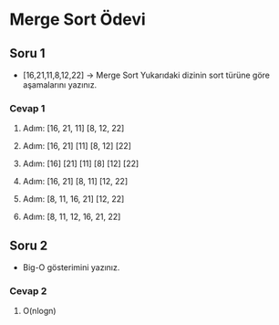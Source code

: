 # Merge Sort Ödevi

## Soru 1

* [16,21,11,8,12,22] -> Merge Sort
 Yukarıdaki dizinin sort türüne göre aşamalarını yazınız.

### Cevap 1
 
 1. Adım: [16, 21, 11]  [8, 12, 22]
 
 2. Adım: [16, 21]  [11]  [8, 12]   [22]
 
 3. Adım: [16]  [21]  [11]  [8]  [12]  [22]
 
 4. Adım: [16, 21] [8, 11] [12, 22]
 
 5. Adım: [8, 11, 16, 21] [12, 22]
 
 6. Adım: [8, 11, 12, 16, 21, 22]

## Soru 2
 * Big-O gösterimini yazınız.

### Cevap 2
  1. O(nlogn)
